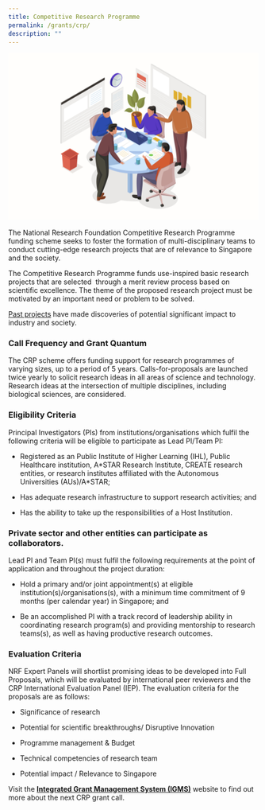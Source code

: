 ```yaml
---
title: Competitive Research Programme
permalink: /grants/crp/
description: ""
---
```

![](/images/Grants/team%20meeting%20isometric%20illustration.jpg)

The National Research Foundation Competitive Research Programme funding scheme seeks to foster the formation of multi-disciplinary teams to conduct cutting-edge research projects that are of relevance to Singapore and the society.    
  
The Competitive Research Programme funds use-inspired basic research projects that are selected  through a merit review process based on scientific excellence. The theme of the proposed research project must be motivated by an important need or problem to be solved.  
  
[Past projects](https://www.nrf.gov.sg/docs/default-source/default-document-library/updated-list-of-crp-awarded-projects-(up-to-28th-call).pdf?sfvrsn=28849d78_2) have made discoveries of potential significant impact to industry and society.  

### Call Frequency and Grant Quantum

The CRP scheme offers funding support for research programmes of varying sizes, up to a period of 5 years. Calls-for-proposals are launched twice yearly to solicit research ideas in all areas of science and technology. Research ideas at the intersection of multiple disciplines, including biological sciences, are considered.

### Eligibility Criteria

Principal Investigators (PIs) from institutions/organisations which fulfil the following criteria will be eligible to participate as Lead PI/Team PI:

*   Registered as an Public Institute of Higher Learning (IHL), Public Healthcare institution, A\*STAR Research Institute, CREATE research entities, or research institutes affiliated with the Autonomous Universities (AUs)/A\*STAR;
    
*   Has adequate research infrastructure to support research activities; and
    
*   Has the ability to take up the responsibilities of a Host Institution.

### Private sector and other entities can participate as collaborators.  
  
Lead PI and Team PI(s) must fulfil the following requirements at the point of application and throughout the project duration:

*   Hold a primary and/or joint appointment(s) at eligible institution(s)/organisations(s), with a minimum time commitment of 9 months (per calendar year) in Singapore; and

*   Be an accomplished PI with a track record of leadership ability in coordinating research program(s) and providing mentorship to research teams(s), as well as having productive research outcomes.

### Evaluation Criteria

NRF Expert Panels will shortlist promising ideas to be developed into Full Proposals, which will be evaluated by international peer reviewers and the CRP International Evaluation Panel (IEP). The evaluation criteria for the proposals are as follows:

*   Significance of research

*   Potential for scientific breakthroughs/ Disruptive Innovation

*   Programme management & Budget

*   Technical competencies of research team

*   Potential impact / Relevance to Singapore

Visit the **[Integrated Grant Management System (IGMS)](https://researchgrant.gov.sg/pages/index.aspx)** website to find out more about the next CRP grant call.